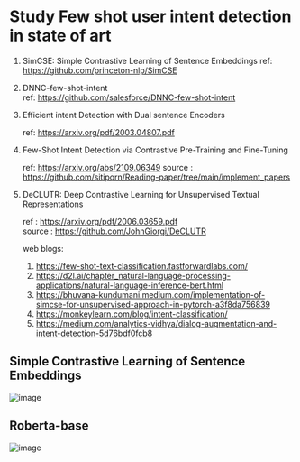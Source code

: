 # Study Few shot user intent detection  in state of art 

1. SimCSE: Simple Contrastive Learning of Sentence Embeddings
   ref: https://github.com/princeton-nlp/SimCSE  
2. DNNC-few-shot-intent  
   ref: https://github.com/salesforce/DNNC-few-shot-intent 

3. Efficient intent Detection with Dual sentence Encoders 
   
   ref: https://arxiv.org/pdf/2003.04807.pdf


4. Few-Shot Intent Detection via Contrastive Pre-Training and Fine-Tuning 
  
   ref: https://arxiv.org/abs/2109.06349
   source : https://github.com/sitiporn/Reading-paper/tree/main/implement_papers 
   
5. DeCLUTR: Deep Contrastive Learning for Unsupervised Textual Representations
   
   ref : https://arxiv.org/pdf/2006.03659.pdf   
   source : https://github.com/JohnGiorgi/DeCLUTR
   
   web blogs:
   1. https://few-shot-text-classification.fastforwardlabs.com/
   2. https://d2l.ai/chapter_natural-language-processing-applications/natural-language-inference-bert.html
   3. https://bhuvana-kundumani.medium.com/implementation-of-simcse-for-unsupervised-approach-in-pytorch-a3f8da756839
   4. https://monkeylearn.com/blog/intent-classification/
   5. https://medium.com/analytics-vidhya/dialog-augmentation-and-intent-detection-5d76bdf0fcb8

## Simple Contrastive Learning of Sentence Embeddings
![image](https://user-images.githubusercontent.com/31414731/166154720-d0156ac3-2653-4ed7-b35a-4ce82bd22ef7.png)
## Roberta-base 
![image](https://user-images.githubusercontent.com/31414731/166154787-527e72a6-5802-4903-8d58-1b3a4a2e2475.png)
